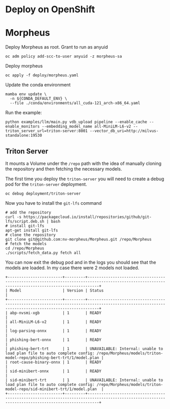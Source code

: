 # Deploy on OpenShift

# Morpheus

Deploy Morpheus as root. Grant to run as anyuid

```
oc adm policy add-scc-to-user anyuid -z morpheus-sa
```

Deploy morpheus
```
oc apply -f deploy/morpheus.yaml
```

Update the conda environment

```
mamba env update \
  -n ${CONDA_DEFAULT_ENV} \
  --file ./conda/environments/all_cuda-121_arch-x86_64.yaml
```

Run the example:

```
python examples/llm/main.py vdb_upload pipeline --enable_cache --enable_monitors --embedding_model_name all-MiniLM-L6-v2 --triton_server_url=triton-server:8001 --vector_db_uri=http://milvus-standalone:19530
```

## Triton Server

It mounts a Volume under the `/repo` path with the idea of manually cloning the repository and then fetching the necessary models.

The first time you deploy the `triton-server` you will need to create a debug pod for the `triton-server` deployment.

```
oc debug deployment/triton-server
```

Now you have to install the `git-lfs` command

```
# add the repository
curl -s https://packagecloud.io/install/repositories/github/git-lfs/script.deb.sh | bash
# install git-lfs
apt-get install git-lfs
# clone the repository
git clone git@github.com:nv-morpheus/Morpheus.git /repo/Morpheus
# fetch the models
cd /repo/Morpheus
./scripts/fetch_data.py fetch all
```

You can now exit the debug pod and in the logs you should see that the models are loaded. In my case there were 2 models not loaded.

```
+------------------------+---------+-------------------------------------------------------------------------------------------------------------------------------------------------+
| Model                  | Version | Status                                                                                                                                          |
+------------------------+---------+-------------------------------------------------------------------------------------------------------------------------------------------------+
| abp-nvsmi-xgb          | 1       | READY                                                                                                                                           |
| all-MiniLM-L6-v2       | 1       | READY                                                                                                                                           |
| log-parsing-onnx       | 1       | READY                                                                                                                                           |
| phishing-bert-onnx     | 1       | READY                                                                                                                                           |
| phishing-bert-trt      | 1       | UNAVAILABLE: Internal: unable to load plan file to auto complete config: /repo/Morpheus/models/triton-model-repo/phishing-bert-trt/1/model.plan |
| root-cause-binary-onnx | 1       | READY                                                                                                                                           |
| sid-minibert-onnx      | 1       | READY                                                                                                                                           |
| sid-minibert-trt       | 1       | UNAVAILABLE: Internal: unable to load plan file to auto complete config: /repo/Morpheus/models/triton-model-repo/sid-minibert-trt/1/model.plan  |
+------------------------+---------+-------------------------------------------------------------------------------------------------------------------------------------------------+
```